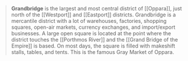 > **Grandbridge** is the largest and most central district of [[Oppara]], just north of the [[Westport]] and [[Eastport]] districts. Grandbridge is a mercantile district with a lot of warehouses, factories, shopping squares, open-air markets, currency exchanges, and import/export businesses. A large open square is located at the point where the district touches the [[Porthmos River]] and the [[Grand Bridge of the Empire]] is based. On most days, the square is filled with makeshift stalls, tables, and tents. This is the famous Gray Market of Oppara.








